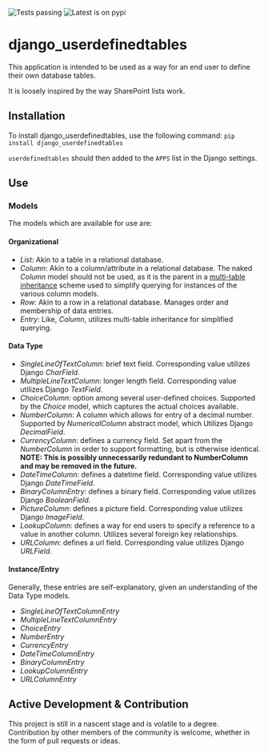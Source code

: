 ![Tests passing](https://github.com/peterelmwood/django_userdefinedtables/actions/workflows/publish-to-test-pypi.yml/badge.svg)
![Latest is on pypi](https://github.com/peterelmwood/django_userdefinedtables/actions/workflows/publish-to-pypi.yml/badge.svg)

# django_userdefinedtables
This application is intended to be used as a way for an end user to define their own database tables.

It is loosely inspired by the way SharePoint lists work.

## Installation
To install django_userdefinedtables, use the following command:
``pip install django_userdefinedtables``

`userdefinedtables` should then added to the `APPS` list in the Django settings.

## Use

### Models
The models which are available for use are:

#### Organizational
- *List*: Akin to a table in a relational database.
- *Column*: Akin to a column/attribute in a relational database. The naked _Column_ model should not be used, as it is the parent in a [multi-table inheritance](https://docs.djangoproject.com/en/4.0/topics/db/models/#multi-table-inheritance) scheme used to simplify querying for instances of the various column models.
- *Row*: Akin to a row in a relational database. Manages order and membership of data entries.
- *Entry*: Like, _Column_, utilizes multi-table inheritance for simplified querying.

#### Data Type
- *SingleLineOfTextColumn*: brief text field. Corresponding value utilizes Django _CharField_.
- *MultipleLineTextColumn*: longer length field. Corresponding value utilizes Django _TextField_.
- *ChoiceColumn*: option among several user-defined choices. Supported by the *Choice* model, which captures the actual choices available.
- *NumberColumn*: A column which allows for entry of a decimal number. Supported by _NumericalColumn_ abstract model, which Utilizes Django _DecimalField_.
- *CurrencyColumn*: defines a currency field. Set apart from the *NumberColumn* in order to support formatting, but is otherwise identical. **NOTE: This is possibly unnecessarily redundant to NumberColumn and may be removed in the future.**
- *DateTimeColumn*: defines a datetime field. Corresponding value utilizes Django _DateTimeField_.
- *BinaryColumnEntry*: defines a binary field. Corresponding value utilizes Django _BooleanField_.
- *PictureColumn*: defines a picture field. Corresponding value utilizes Django _ImageField_.
- *LookupColumn*: defines a way for end users to specify a reference to a value in another column. Utilizes several foreign key relationships.
- *URLColumn*: defines a url field. Corresponding value utilizes  Django _URLField_.

#### Instance/Entry
Generally, these entries are self-explanatory, given an understanding of the Data Type models.
- *SingleLineOfTextColumnEntry*
- *MultipleLineTextColumnEntry*
- *ChoiceEntry*
- *NumberEntry*
- *CurrencyEntry*
- *DateTimeColumnEntry*
- *BinaryColumnEntry*
- *LookupColumnEntry*
- *URLColumnEntry*

## Active Development & Contribution
This project is still in a nascent stage and is volatile to a degree. Contribution by other members of the community is welcome, whether in the form of pull requests or ideas.

